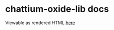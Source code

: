 # chattium-oxide-lib docs
Viewable as rendered HTML [here](https://rawcdn.githack.com/nabijaczleweli/chattium-oxide-lib/doc/chattium_oxide_lib/index.html)

